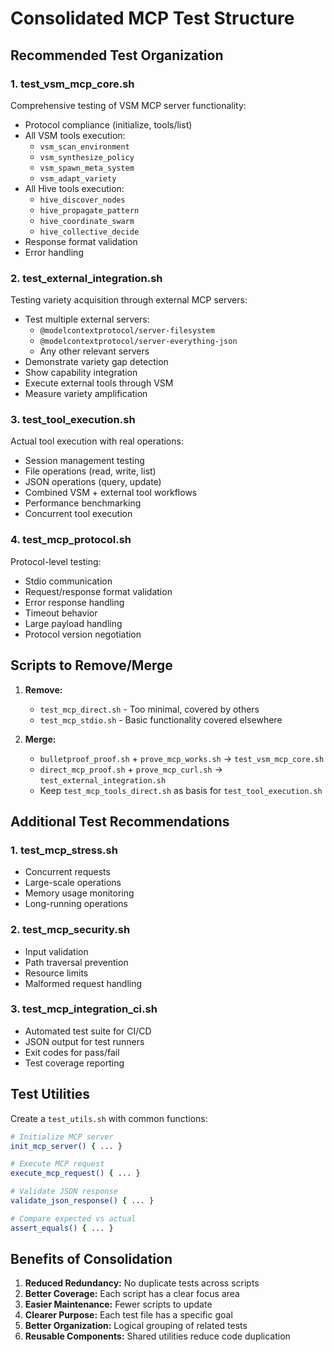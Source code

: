 # Consolidated MCP Test Structure

## Recommended Test Organization

### 1. **test_vsm_mcp_core.sh**
Comprehensive testing of VSM MCP server functionality:
- Protocol compliance (initialize, tools/list)
- All VSM tools execution:
  - `vsm_scan_environment`
  - `vsm_synthesize_policy`
  - `vsm_spawn_meta_system`
  - `vsm_adapt_variety`
- All Hive tools execution:
  - `hive_discover_nodes`
  - `hive_propagate_pattern`
  - `hive_coordinate_swarm`
  - `hive_collective_decide`
- Response format validation
- Error handling

### 2. **test_external_integration.sh**
Testing variety acquisition through external MCP servers:
- Test multiple external servers:
  - `@modelcontextprotocol/server-filesystem`
  - `@modelcontextprotocol/server-everything-json`
  - Any other relevant servers
- Demonstrate variety gap detection
- Show capability integration
- Execute external tools through VSM
- Measure variety amplification

### 3. **test_tool_execution.sh**
Actual tool execution with real operations:
- Session management testing
- File operations (read, write, list)
- JSON operations (query, update)
- Combined VSM + external tool workflows
- Performance benchmarking
- Concurrent tool execution

### 4. **test_mcp_protocol.sh**
Protocol-level testing:
- Stdio communication
- Request/response format validation
- Error response handling
- Timeout behavior
- Large payload handling
- Protocol version negotiation

## Scripts to Remove/Merge

1. **Remove:**
   - `test_mcp_direct.sh` - Too minimal, covered by others
   - `test_mcp_stdio.sh` - Basic functionality covered elsewhere

2. **Merge:**
   - `bulletproof_proof.sh` + `prove_mcp_works.sh` → `test_vsm_mcp_core.sh`
   - `direct_mcp_proof.sh` + `prove_mcp_curl.sh` → `test_external_integration.sh`
   - Keep `test_mcp_tools_direct.sh` as basis for `test_tool_execution.sh`

## Additional Test Recommendations

### 1. **test_mcp_stress.sh**
- Concurrent requests
- Large-scale operations
- Memory usage monitoring
- Long-running operations

### 2. **test_mcp_security.sh**
- Input validation
- Path traversal prevention
- Resource limits
- Malformed request handling

### 3. **test_mcp_integration_ci.sh**
- Automated test suite for CI/CD
- JSON output for test runners
- Exit codes for pass/fail
- Test coverage reporting

## Test Utilities

Create a `test_utils.sh` with common functions:
```bash
# Initialize MCP server
init_mcp_server() { ... }

# Execute MCP request
execute_mcp_request() { ... }

# Validate JSON response
validate_json_response() { ... }

# Compare expected vs actual
assert_equals() { ... }
```

## Benefits of Consolidation

1. **Reduced Redundancy:** No duplicate tests across scripts
2. **Better Coverage:** Each script has a clear focus area
3. **Easier Maintenance:** Fewer scripts to update
4. **Clearer Purpose:** Each test file has a specific goal
5. **Better Organization:** Logical grouping of related tests
6. **Reusable Components:** Shared utilities reduce code duplication